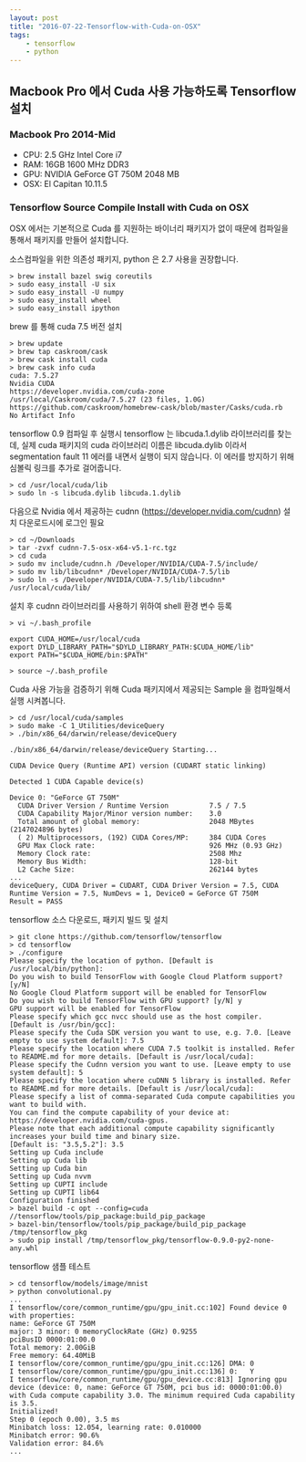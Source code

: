 ```yaml
---
layout: post
title: "2016-07-22-Tensorflow-with-Cuda-on-OSX"
tags:
    - tensorflow
    - python
---
```


## Macbook Pro 에서 Cuda 사용 가능하도록 Tensorflow 설치

### Macbook Pro 2014-Mid
* CPU: 2.5 GHz Intel Core i7
* RAM: 16GB 1600 MHz DDR3
* GPU: NVIDIA GeForce GT 750M 2048 MB
* OSX: El Capitan 10.11.5

### Tensorflow Source Compile Install with Cuda on OSX
OSX 에서는 기본적으로 Cuda 를 지원하는 바이너리 패키지가 없이 때문에 컴파일을 통해서 패키지를 만들어 설치합니다.

소스컴파일을 위한 의존성 패키지, python 은 2.7 사용을 권장합니다.
```
> brew install bazel swig coreutils
> sudo easy_install -U six
> sudo easy_install -U numpy
> sudo easy_install wheel
> sudo easy_install ipython
```

brew 를 통해 cuda 7.5 버전 설치

```
> brew update
> brew tap caskroom/cask
> brew cask install cuda
> brew cask info cuda
cuda: 7.5.27
Nvidia CUDA
https://developer.nvidia.com/cuda-zone
/usr/local/Caskroom/cuda/7.5.27 (23 files, 1.0G)
https://github.com/caskroom/homebrew-cask/blob/master/Casks/cuda.rb
No Artifact Info
```

tensorflow 0.9 컴파일 후 실행시 tensorflow 는 libcuda.1.dylib 라이브러리를 찾는데, 실제 cuda 패키지의 cuda 라이브러리 이름은 libcuda.dylib 이라서 segmentation fault 11 에러를 내면서 실행이 되지 않습니다. 이 에러를 방지하기 위해 심볼릭 링크를 추가로 걸어줍니다.

```
> cd /usr/local/cuda/lib
> sudo ln -s libcuda.dylib libcuda.1.dylib
```

다음으로 Nvidia 에서 제공하는 cudnn (https://developer.nvidia.com/cudnn) 설치
다운로드시에 로그인 필요

```
> cd ~/Downloads
> tar -zvxf cudnn-7.5-osx-x64-v5.1-rc.tgz
> cd cuda
> sudo mv include/cudnn.h /Developer/NVIDIA/CUDA-7.5/include/
> sudo mv lib/libcudnn* /Developer/NVIDIA/CUDA-7.5/lib
> sudo ln -s /Developer/NVIDIA/CUDA-7.5/lib/libcudnn* /usr/local/cuda/lib/
```

설치 후 cudnn 라이브러리를 사용하기 위하여 shell 환경 변수 등록

```
> vi ~/.bash_profile

export CUDA_HOME=/usr/local/cuda
export DYLD_LIBRARY_PATH="$DYLD_LIBRARY_PATH:$CUDA_HOME/lib"
export PATH="$CUDA_HOME/bin:$PATH"

> source ~/.bash_profile
```

Cuda 사용 가능을 검증하기 위해 Cuda 패키지에서 제공되는 Sample 을 컴파일해서 실행 시켜봅니다.

```
> cd /usr/local/cuda/samples
> sudo make -C 1_Utilities/deviceQuery
> ./bin/x86_64/darwin/release/deviceQuery

./bin/x86_64/darwin/release/deviceQuery Starting...

CUDA Device Query (Runtime API) version (CUDART static linking)

Detected 1 CUDA Capable device(s)

Device 0: "GeForce GT 750M"
  CUDA Driver Version / Runtime Version          7.5 / 7.5
  CUDA Capability Major/Minor version number:    3.0
  Total amount of global memory:                 2048 MBytes (2147024896 bytes)
  ( 2) Multiprocessors, (192) CUDA Cores/MP:     384 CUDA Cores
  GPU Max Clock rate:                            926 MHz (0.93 GHz)
  Memory Clock rate:                             2508 Mhz
  Memory Bus Width:                              128-bit
  L2 Cache Size:                                 262144 bytes
...
deviceQuery, CUDA Driver = CUDART, CUDA Driver Version = 7.5, CUDA Runtime Version = 7.5, NumDevs = 1, Device0 = GeForce GT 750M
Result = PASS
```

tensorflow 소스 다운로드, 패키지 빌드 및 설치

```
> git clone https://github.com/tensorflow/tensorflow
> cd tensorflow
> ./configure
Please specify the location of python. [Default is /usr/local/bin/python]:
Do you wish to build TensorFlow with Google Cloud Platform support? [y/N]
No Google Cloud Platform support will be enabled for TensorFlow
Do you wish to build TensorFlow with GPU support? [y/N] y
GPU support will be enabled for TensorFlow
Please specify which gcc nvcc should use as the host compiler. [Default is /usr/bin/gcc]:
Please specify the Cuda SDK version you want to use, e.g. 7.0. [Leave empty to use system default]: 7.5
Please specify the location where CUDA 7.5 toolkit is installed. Refer to README.md for more details. [Default is /usr/local/cuda]:
Please specify the Cudnn version you want to use. [Leave empty to use system default]: 5
Please specify the location where cuDNN 5 library is installed. Refer to README.md for more details. [Default is /usr/local/cuda]:
Please specify a list of comma-separated Cuda compute capabilities you want to build with.
You can find the compute capability of your device at: https://developer.nvidia.com/cuda-gpus.
Please note that each additional compute capability significantly increases your build time and binary size.
[Default is: "3.5,5.2"]: 3.5
Setting up Cuda include
Setting up Cuda lib
Setting up Cuda bin
Setting up Cuda nvvm
Setting up CUPTI include
Setting up CUPTI lib64
Configuration finished
> bazel build -c opt --config=cuda //tensorflow/tools/pip_package:build_pip_package
> bazel-bin/tensorflow/tools/pip_package/build_pip_package /tmp/tensorflow_pkg
> sudo pip install /tmp/tensorflow_pkg/tensorflow-0.9.0-py2-none-any.whl
```

tensorflow 샘플 테스트

```
> cd tensorflow/models/image/mnist
> python convolutional.py
...
I tensorflow/core/common_runtime/gpu/gpu_init.cc:102] Found device 0 with properties:
name: GeForce GT 750M
major: 3 minor: 0 memoryClockRate (GHz) 0.9255
pciBusID 0000:01:00.0
Total memory: 2.00GiB
Free memory: 64.40MiB
I tensorflow/core/common_runtime/gpu/gpu_init.cc:126] DMA: 0
I tensorflow/core/common_runtime/gpu/gpu_init.cc:136] 0:   Y
I tensorflow/core/common_runtime/gpu/gpu_device.cc:813] Ignoring gpu device (device: 0, name: GeForce GT 750M, pci bus id: 0000:01:00.0) with Cuda compute capability 3.0. The minimum required Cuda capability is 3.5.
Initialized!
Step 0 (epoch 0.00), 3.5 ms
Minibatch loss: 12.054, learning rate: 0.010000
Minibatch error: 90.6%
Validation error: 84.6%
...
```
